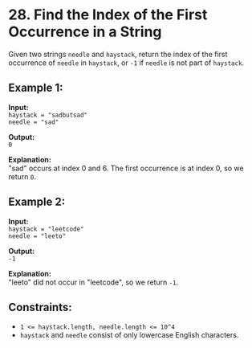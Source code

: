 # 28. Find the Index of the First Occurrence in a String

Given two strings `needle` and `haystack`, return the index of the first occurrence of `needle` in `haystack`, or `-1` if `needle` is not part of `haystack`.

## Example 1:
**Input:**  
`haystack = "sadbutsad"`  
`needle = "sad"`

**Output:**  
`0`

**Explanation:**  
"sad" occurs at index 0 and 6. The first occurrence is at index 0, so we return `0`.

## Example 2:
**Input:**  
`haystack = "leetcode"`  
`needle = "leeto"`

**Output:**  
`-1`

**Explanation:**  
"leeto" did not occur in "leetcode", so we return `-1`.

## Constraints:
- `1 <= haystack.length, needle.length <= 10^4`
- `haystack` and `needle` consist of only lowercase English characters.

